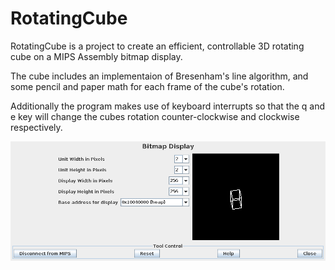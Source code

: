 RotatingCube
============

RotatingCube is a project to create an efficient, controllable 3D rotating cube on a MIPS Assembly bitmap display.

The cube includes an implementaion of Bresenham's line algorithm, and some pencil and paper math for each frame of the cube's rotation.

Additionally the program makes use of keyboard interrupts so that the q and e key will change the cubes rotation counter-clockwise and clockwise respectively.

![screenshot](./Cube.png)
